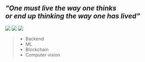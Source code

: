 <!--
**ruhz3/ruhz3** is a ✨ _special_ ✨ repository because its `README.md` (this file) appears on your GitHub profile.

Here are some ideas to get you started:

- 🔭 I’m currently working on ...
- 🌱 I’m currently learning ...
- 👯 I’m looking to collaborate on ...
- 🤔 I’m looking for help with ...
- 💬 Ask me about ...
- 📫 How to reach me: ...
- 😄 Pronouns: ...
- ⚡ Fun fact: ...
-->



## ___"One must live the way one thinks<br>or end up thinking the way one has lived"<br>___
<a href="https://judicious-carrot-2a3.notion.site/Portfolio-3499a7bc37b2422889336a19493c1710" target="_blank"><img src="https://img.shields.io/badge/Portfolio-5D5D5D?style=flat&logo=Notion&logoColor=FFFFFF"/></a>
<a href="https://hhlab.tistory.com/" target="_blank"><img src="https://img.shields.io/badge/hhlab-orange?style=flat&logo=Bloglovin&logoColor=FFFFFF"/></a>
<a href="https://instagram.com/ruuu_hz/" target="_blank"><img src="https://img.shields.io/badge/ruuu_hz-E4405F?style=flat&logo=Instagram&logoColor=FFFFFF"/></a>

> * Backend
> * ML
> * Blockchain
> * Computer vision
